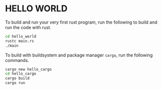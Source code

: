 # HELLO WORLD
To build and run your very first rust program, run the following to build and run the code with rust.

```bash
cd hello_world
rustc main.rs
./main
```
To build with buildsystem and package manager `cargo`, run the following commands.

```bash
cargo new hello_cargo
cd hello_cargo
cargo build
cargo run
```
